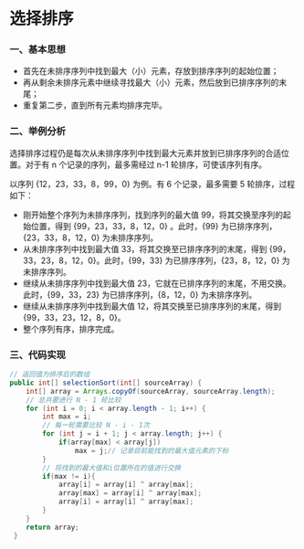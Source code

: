 # 选择排序

### 一、基本思想

- 首先在未排序序列中找到最大（小）元素，存放到排序序列的起始位置；
- 再从剩余未排序元素中继续寻找最大（小）元素，然后放到已排序序列的末尾；
- 重复第二步，直到所有元素均排序完毕。

### 二、举例分析

选择排序过程仍是每次从未排序序列中找到最大元素并放到已排序序列的合适位置。对于有 n 个记录的序列，最多需经过 n-1 轮排序，可使该序列有序。

以序列 {12，23，33，8，99，0} 为例。有 6 个记录，最多需要 5 轮排序，过程如下：
- 刚开始整个序列为未排序序列，找到序列的最大值 99，将其交换至序列的起始位置，得到 {99，23，33，8，12，0} 。此时，{99} 为已排序序列，{23，33，8，12，0} 为未排序序列。
- 从未排序序列中找到最大值 33，将其交换至已排序序列的末尾，得到 {99，33，23，8，12，0}。此时，{99，33} 为已排序序列，{23，8，12，0} 为未排序序列。
- 继续从未排序序列中找到最大值 23，它就在已排序序列的末尾，不用交换。此时，{99，33，23} 为已排序序列，{8，12，0} 为未排序序列。
- 继续从未排序序列中找到最大值 12，将其交换至已排序序列的末尾，得到 {99，33，23，12，8，0}。
- 整个序列有序，排序完成。

### 三、代码实现

```java
// 返回值为排序后的数组
public int[] selectionSort(int[] sourceArray) {
	int[] array = Arrays.copyOf(sourceArray, sourceArray.length);
	// 总共要进行 N - 1 轮比较
	for (int i = 0; i < array.length - 1; i++) {
		int max = i;
		// 每一轮需要比较 N - i - 1次
		for (int j = i + 1; j < array.length; j++) {
			if(array[max] < array[j])
				max = j;// 记录目前能找到的最大值元素的下标
		}
		// 将找到的最大值和i位置所在的值进行交换
		if(max != i){
			array[i] = array[i] ^ array[max];
			array[max] = array[i] ^ array[max];
			array[i] = array[i] ^ array[max];
		}
	}
	return array;
 }
```

